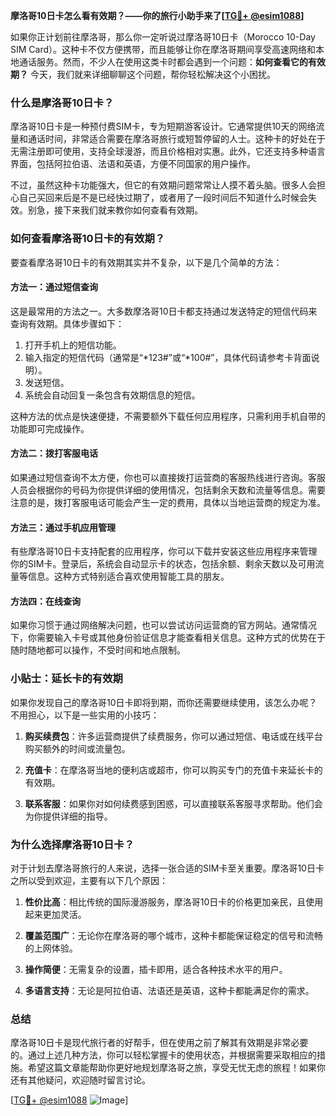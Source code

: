 **摩洛哥10日卡怎么看有效期？——你的旅行小助手来了[[TG💪+ @esim1088](https://t.me/s/esim1088)]**

如果你正计划前往摩洛哥，那么你一定听说过摩洛哥10日卡（Morocco 10-Day SIM Card）。这种卡不仅方便携带，而且能够让你在摩洛哥期间享受高速网络和本地通话服务。然而，不少人在使用这类卡时都会遇到一个问题：**如何查看它的有效期？** 今天，我们就来详细聊聊这个问题，帮你轻松解决这个小困扰。

### 什么是摩洛哥10日卡？

摩洛哥10日卡是一种预付费SIM卡，专为短期游客设计。它通常提供10天的网络流量和通话时间，非常适合需要在摩洛哥旅行或短暂停留的人士。这种卡的好处在于无需注册即可使用，支持全球漫游，而且价格相对实惠。此外，它还支持多种语言界面，包括阿拉伯语、法语和英语，方便不同国家的用户操作。

不过，虽然这种卡功能强大，但它的有效期问题常常让人摸不着头脑。很多人会担心自己买回来后是不是已经快过期了，或者用了一段时间后不知道什么时候会失效。别急，接下来我们就来教你如何查看有效期。

### 如何查看摩洛哥10日卡的有效期？

要查看摩洛哥10日卡的有效期其实并不复杂，以下是几个简单的方法：

#### 方法一：通过短信查询

这是最常用的方法之一。大多数摩洛哥10日卡都支持通过发送特定的短信代码来查询有效期。具体步骤如下：

1. 打开手机上的短信功能。
2. 输入指定的短信代码（通常是“*123#”或“*100#”，具体代码请参考卡背面说明）。
3. 发送短信。
4. 系统会自动回复一条包含有效期信息的短信。

这种方法的优点是快速便捷，不需要额外下载任何应用程序，只需利用手机自带的功能即可完成操作。

#### 方法二：拨打客服电话

如果通过短信查询不太方便，你也可以直接拨打运营商的客服热线进行咨询。客服人员会根据你的号码为你提供详细的使用情况，包括剩余天数和流量等信息。需要注意的是，拨打客服电话可能会产生一定的费用，具体以当地运营商的规定为准。

#### 方法三：通过手机应用管理

有些摩洛哥10日卡支持配套的应用程序，你可以下载并安装这些应用程序来管理你的SIM卡。登录后，系统会自动显示卡的状态，包括余额、剩余天数以及可用流量等信息。这种方式特别适合喜欢使用智能工具的朋友。

#### 方法四：在线查询

如果你习惯于通过网络解决问题，也可以尝试访问运营商的官方网站。通常情况下，你需要输入卡号或其他身份验证信息才能查看相关信息。这种方式的优势在于随时随地都可以操作，不受时间和地点限制。

### 小贴士：延长卡的有效期

如果你发现自己的摩洛哥10日卡即将到期，而你还需要继续使用，该怎么办呢？不用担心，以下是一些实用的小技巧：

1. **购买续费包**：许多运营商提供了续费服务，你可以通过短信、电话或在线平台购买额外的时间或流量包。
   
2. **充值卡**：在摩洛哥当地的便利店或超市，你可以购买专门的充值卡来延长卡的有效期。

3. **联系客服**：如果你对如何续费感到困惑，可以直接联系客服寻求帮助。他们会为你提供详细的指导。

### 为什么选择摩洛哥10日卡？

对于计划去摩洛哥旅行的人来说，选择一张合适的SIM卡至关重要。摩洛哥10日卡之所以受到欢迎，主要有以下几个原因：

1. **性价比高**：相比传统的国际漫游服务，摩洛哥10日卡的价格更加亲民，且使用起来更加灵活。

2. **覆盖范围广**：无论你在摩洛哥的哪个城市，这种卡都能保证稳定的信号和流畅的上网体验。

3. **操作简便**：无需复杂的设置，插卡即用，适合各种技术水平的用户。

4. **多语言支持**：无论是阿拉伯语、法语还是英语，这种卡都能满足你的需求。

### 总结

摩洛哥10日卡是现代旅行者的好帮手，但在使用之前了解其有效期是非常必要的。通过上述几种方法，你可以轻松掌握卡的使用状态，并根据需要采取相应的措施。希望这篇文章能帮助你更好地规划摩洛哥之旅，享受无忧无虑的旅程！如果你还有其他疑问，欢迎随时留言讨论。

[[TG💪+ @esim1088](https://t.me/s/esim1088) ![Image](https://i.postimg.cc/4NQfJmqS/Snipaste-2025-05-13-00-14-12.png)]